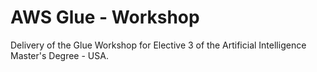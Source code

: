 # AWS Glue - Workshop
Delivery of the Glue Workshop for Elective 3 of the Artificial Intelligence Master's Degree - USA.

